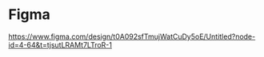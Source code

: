 # Figma
https://www.figma.com/design/t0A092sfTmujWatCuDy5oE/Untitled?node-id=4-64&t=tjsutLRAMt7LTroR-1
